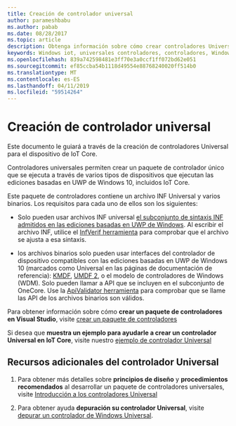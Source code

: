 ```yaml
---
title: Creación de controlador universal
author: parameshbabu
ms.author: pabab
ms.date: 08/28/2017
ms.topic: article
description: Obtenga información sobre cómo crear controladores Universal para habilitar la creación de paquetes de controlador único en todos los dispositivos.
keywords: Windows iot, universales controladores, controladores, Windows 10, UWP
ms.openlocfilehash: 839a742598481e3ff70e3a0ccf1ff072bd62e051
ms.sourcegitcommit: ef85ccba54b1118d49554e88768240020ff514b0
ms.translationtype: MT
ms.contentlocale: es-ES
ms.lasthandoff: 04/11/2019
ms.locfileid: "59514264"
---
```

# <a name="universal-driver-creation"></a>Creación de controlador universal

Este documento le guiará a través de la creación de controladores Universal para el dispositivo de IoT Core.

Controladores universales permiten crear un paquete de controlador único que se ejecuta a través de varios tipos de dispositivos que ejecutan las ediciones basadas en UWP de Windows 10, incluidos IoT Core.

Este paquete de controladores contiene un archivo INF Universal y varios binarios. Los requisitos para cada uno de ellos son los siguientes:
- Solo pueden usar archivos INF universal [el subconjunto de sintaxis INF admitidos en las ediciones basadas en UWP de Windows](https://docs.microsoft.com/windows-hardware/drivers/install/using-a-universal-inf-file#which-inf-sections-are-invalid-in-a-universal-inf-file). Al escribir el archivo INF, utilice el [InfVerif herramienta](https://docs.microsoft.com/windows-hardware/drivers/devtest/infverif) para comprobar que el archivo se ajusta a esa sintaxis.

- los archivos binarios solo pueden usar interfaces del controlador de dispositivo compatibles con las ediciones basadas en UWP de Windows 10 (marcados como Universal en las páginas de documentación de referencia): [KMDF](https://docs.microsoft.com/windows-hardware/drivers/wdf/index), [UMDF 2](https://docs.microsoft.com/windows-hardware/drivers/wdf/getting-started-with-umdf-version-2), o el modelo de controladores de Windows (WDM). Solo pueden llamar a API que se incluyen en el subconjunto de OneCore. Use la [ApiValidator herramienta](https://docs.microsoft.com/windows-hardware/drivers/develop/validating-universal-drivers) para comprobar que se llame las API de los archivos binarios son válidos.

Para obtener información sobre cómo **crear un paquete de controladores en Visual Studio**, visite [crear un paquete de controladores](https://docs.microsoft.com/windows-hardware/drivers/develop/creating-a-driver-package)

Si desea que **muestra un ejemplo para ayudarle a crear un controlador Universal en IoT Core**, visite nuestro [ejemplo de controlador Universal](https://developer.microsoft.com/en-us/windows/iot/samples/driverlab)

## <a name="additional-universal-driver-resources"></a>Recursos adicionales del controlador Universal

1. Para obtener más detalles sobre **principios de diseño** y **procedimientos recomendados** al desarrollar un paquete de controladores universales, visite [Introducción a los controladores Universal](https://docs.microsoft.com/windows-hardware/drivers/develop/getting-started-with-universal-drivers)

2. Para obtener ayuda **depuración su controlador Universal**, visite [depurar un controlador de Windows Universal](https://docs.microsoft.com/windows-hardware/drivers/develop/debugging-a-universal-driver).


